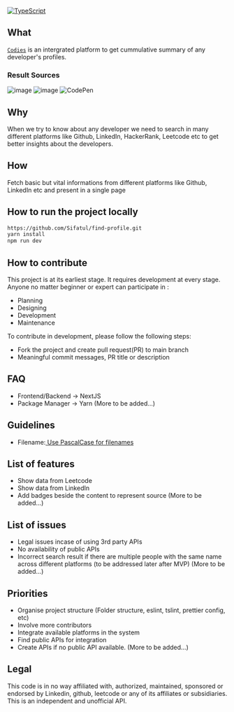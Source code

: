 
[![TypeScript](https://badgen.net/badge/icon/typescript?icon=typescript&label)](https://typescriptlang.org)

## What
[`Codies`](https://codies.vercel.app/) is an intergrated platform to get cummulative summary of any developer's profiles.

### Result Sources

 

![image](https://img.shields.io/badge/GitHub-100000?style=for-the-badge&logo=github&logoColor=white) 
![image](https://img.shields.io/badge/-Hackerrank-2EC866?style=for-the-badge&logo=HackerRank&logoColor=white)
![CodePen](https://img.shields.io/badge/Codepen-000000?style=for-the-badge&logo=codepen&logoColor=white)
## Why
When we try to know about any developer we need to search in many different platforms like Github, LinkedIn, HackerRank, Leetcode etc to get better insights about the developers.

## How
Fetch basic but vital informations from different platforms like Github, LinkedIn etc and present in a single page

## How to run the project locally

```bash
https://github.com/Sifatul/find-profile.git
yarn install 
npm run dev
```

## How to contribute

This project is at its earliest stage. It requires development at every stage. Anyone no matter beginner or expert can participate in :
- Planning
- Designing
- Development
- Maintenance 

To contribute in development, please follow the following steps: 
- Fork the project and create pull request(PR) to main branch
- Meaningful commit messages, PR title or description

## FAQ
- Frontend/Backend -> NextJS
- Package Manager -> Yarn
(More to be added...)

## Guidelines
- Filename:[ Use PascalCase for filenames](https://github.com/airbnb/javascript/tree/master/react)

## List of features
- Show data from Leetcode
- Show data from LinkedIn
- Add badges beside the content to represent source
(More to be added...)

## List of issues
- Legal issues incase of using 3rd party APIs
- No availability of public APIs
- Incorrect search result if there are multiple people with the same name across different platforms (to be addressed later after MVP)
(More to be added...)

## Priorities
- Organise project structure (Folder structure, eslint, tslint, prettier config, etc)
- Involve more contributors
- Integrate available platforms in the system
- Find public APIs for integration
- Create APIs if no public API available.
(More to be added...)

## Legal
This code is in no way affiliated with, authorized, maintained, sponsored or endorsed by Linkedin, github, leetcode or any of its affiliates or subsidiaries. This is an independent and unofficial API.